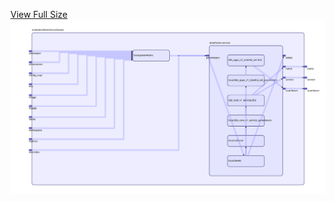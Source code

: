 [View Full Size](https://raw.githubusercontent.com/mingfang/terraform-k8s-modules/master/modules/dremio/cordinator/diagram.svg?sanitize=true)<img src="diagram.svg"/>
